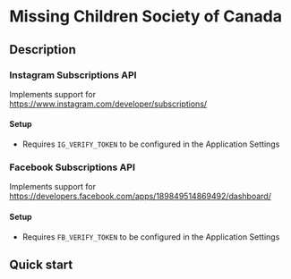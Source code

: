 # Missing Children Society of Canada

## Description
### Instagram Subscriptions API
Implements support for https://www.instagram.com/developer/subscriptions/

#### Setup

* Requires `IG_VERIFY_TOKEN` to be configured in the Application Settings

### Facebook Subscriptions API
Implements support for https://developers.facebook.com/apps/189849514869492/dashboard/

#### Setup

* Requires `FB_VERIFY_TOKEN` to be configured in the Application Settings

## Quick start
